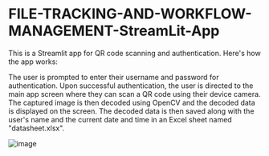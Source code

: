 # FILE-TRACKING-AND-WORKFLOW-MANAGEMENT-StreamLit-App

This is a Streamlit app for QR code scanning and authentication. Here's how the app works:

The user is prompted to enter their username and password for authentication.
Upon successful authentication, the user is directed to the main app screen where they can scan a QR code using their device camera.
The captured image is then decoded using OpenCV and the decoded data is displayed on the screen.
The decoded data is then saved along with the user's name and the current date and time in an Excel sheet named "datasheet.xlsx".


![image](https://github.com/Code-beauty/FILE-TRACKING-AND-WORKFLOW-MANAGEMENT/assets/123499093/41abfe11-d481-4609-be2c-abb0556cfc9a)



